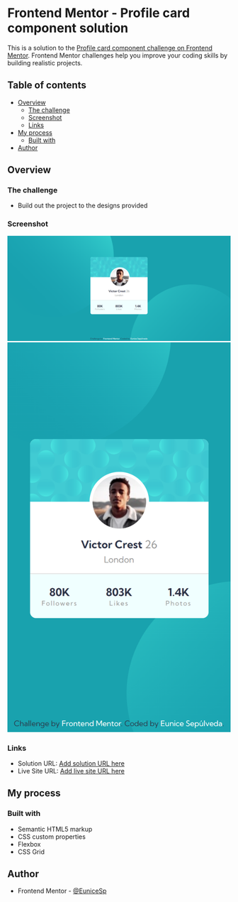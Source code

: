 # Frontend Mentor - Profile card component solution

This is a solution to the [Profile card component challenge on Frontend Mentor](https://www.frontendmentor.io/challenges/profile-card-component-cfArpWshJ). Frontend Mentor challenges help you improve your coding skills by building realistic projects. 

## Table of contents

- [Overview](#overview)
  - [The challenge](#the-challenge)
  - [Screenshot](#screenshot)
  - [Links](#links)
- [My process](#my-process)
  - [Built with](#built-with)
- [Author](#author)

## Overview

### The challenge

- Build out the project to the designs provided

### Screenshot

![](/design/Desktop.png)
![](/design/Mobile.png)

### Links

- Solution URL: [Add solution URL here](https://your-solution-url.com)
- Live Site URL: [Add live site URL here](https://eclectic-chebakia-dc2cdc.netlify.app/)

## My process

### Built with

- Semantic HTML5 markup
- CSS custom properties
- Flexbox
- CSS Grid

## Author

- Frontend Mentor - [@EuniceSp](https://www.frontendmentor.io/profile/EuniceSp)